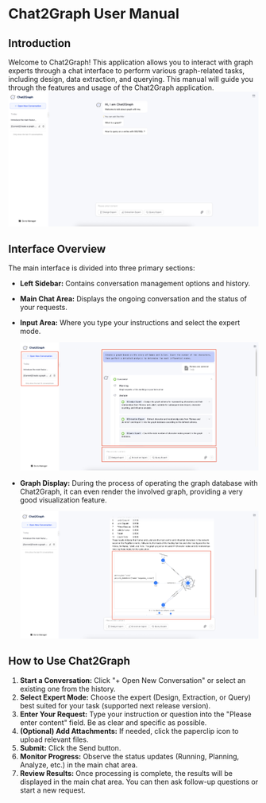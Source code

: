 # Chat2Graph User Manual

## Introduction

Welcome to Chat2Graph! This application allows you to interact with graph experts through a chat interface to perform various graph-related tasks, including design, data extraction, and querying. This manual will guide you through the features and usage of the Chat2Graph application.
![alt text](../img/chat-layout-1.png)

## Interface Overview

The main interface is divided into three primary sections:


*   **Left Sidebar:** Contains conversation management options and history.
*   **Main Chat Area:** Displays the ongoing conversation and the status of your requests.
*   **Input Area:** Where you type your instructions and select the expert mode.

    ![alt text](../img/chat-layout-2.png)

*   **Graph Display:** During the process of operating the graph database with Chat2Graph, it can even render the involved graph, providing a very good visualization feature.

    ![alt text](../img/chat-layout-3.png)

## How to Use Chat2Graph

1.  **Start a Conversation:** Click "+ Open New Conversation" or select an existing one from the history.
2.  **Select Expert Mode:** Choose the expert (Design, Extraction, or Query) best suited for your task (supported next release version).
3.  **Enter Your Request:** Type your instruction or question into the "Please enter content" field. Be as clear and specific as possible.
4.  **(Optional) Add Attachments:** If needed, click the paperclip icon to upload relevant files.
5.  **Submit:** Click the Send button.
6.  **Monitor Progress:** Observe the status updates (Running, Planning, Analyze, etc.) in the main chat area.
7.  **Review Results:** Once processing is complete, the results will be displayed in the main chat area. You can then ask follow-up questions or start a new request.
